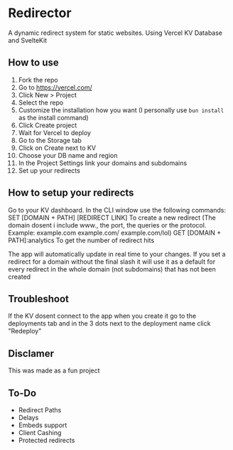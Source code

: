 # Redirector
A dynamic redirect system for static websites. Using Vercel KV Database and SvelteKit

## How to use
1. Fork the repo
2. Go to https://vercel.com/
3. Click New > Project
4. Select the repo
5. Customize the installation how you want (I personally use `bun install` as the install command)
6. Click Create project
7. Wait for Vercel to deploy
8. Go to the Storage tab
9. Click on Create next to KV
10. Choose your DB name and region
11. In the Project Settings link your domains and subdomains
12. Set up your redirects

## How to setup your redirects
Go to your KV dashboard.
In the CLI window use the following commands:
SET [DOMAIN + PATH] [REDIRECT LINK] To create a new redirect (The domain dosent i include www., the port, the queries or the protocol. Example: example.com example.com/ example.com/lol)
GET [DOMAIN + PATH]:analytics To get the number of redirect hits

The app will automatically update in real time to your changes.
If you set a redirect for a domain without the final slash it will use it as a default for every redirect in the whole domain (not subdomains) that has not been created

## Troubleshoot
If the KV dosent connect to the app when you create it go to the deployments tab and in the 3 dots next to the deployment name click "Redeploy"

## Disclamer
This was made as a fun project

## To-Do
- Redirect Paths
- Delays
- Embeds support
- Client Cashing
- Protected redirects